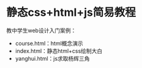 # 静态css+html+js简易教程
教中学生web设计入门案例：

- course.html：html概念演示
- index.html：静态html+css绘制大白
- yanghui.html：js求取杨辉三角